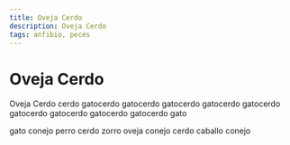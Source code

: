 ```yaml
---
title: Oveja Cerdo
description: Oveja Cerdo
tags: anfibio, peces
---
```


# Oveja Cerdo

Oveja Cerdo cerdo gatocerdo gatocerdo gatocerdo gatocerdo gatocerdo gatocerdo gatocerdo gatocerdo gatocerdo gato

gato conejo perro cerdo zorro oveja conejo cerdo caballo conejo
